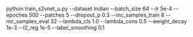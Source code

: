 python train_s2vnet_u.py --dataset Indian --batch_size 64 --lr 5e-4 --epoches 500 --patches 5 --dropout_p 0.3 --mc_samples_train 8 --mc_samples_eval 32 --lambda_cls 1.0 --lambda_cons 0.5 --weight_decay 1e-3 --l2_reg 1e-5 --label_smoothing 0.1
